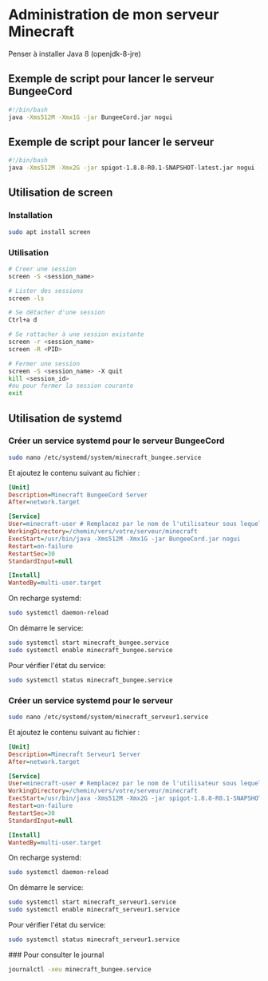 # Administration de mon serveur Minecraft

Penser à installer Java 8 (openjdk-8-jre)

## Exemple de script pour lancer le serveur BungeeCord
```bash
#!/bin/bash
java -Xms512M -Xmx1G -jar BungeeCord.jar nogui
```

## Exemple de script pour lancer le serveur
```bash
#!/bin/bash
java -Xms512M -Xmx2G -jar spigot-1.8.8-R0.1-SNAPSHOT-latest.jar nogui --log-limit=10M
```

## Utilisation de screen

### Installation
```bash
sudo apt install screen
```

### Utilisation
```bash
# Creer une session
screen -S <session_name>

# Lister des sessions
screen -ls

# Se détacher d'une session
Ctrl+a d

# Se rattacher à une session existante
screen -r <session_name>
screen -R <PID>

# Fermer une session
screen -S <session_name> -X quit
kill <session_id>
#ou pour fermer la session courante
exit
```

## Utilisation de systemd

### Créer un service systemd pour le serveur BungeeCord
```bash
sudo nano /etc/systemd/system/minecraft_bungee.service
```

Et ajoutez le contenu suivant au fichier :
```ini
[Unit]
Description=Minecraft BungeeCord Server
After=network.target

[Service]
User=minecraft-user # Remplacez par le nom de l'utilisateur sous lequel vous souhaitez exécuter le serveur
WorkingDirectory=/chemin/vers/votre/serveur/minecraft
ExecStart=/usr/bin/java -Xms512M -Xmx1G -jar BungeeCord.jar nogui
Restart=on-failure
RestartSec=30
StandardInput=null

[Install]
WantedBy=multi-user.target
```

On recharge systemd:

```bash
sudo systemctl daemon-reload
```

On démarre le service:
```bash
sudo systemctl start minecraft_bungee.service
sudo systemctl enable minecraft_bungee.service
```

Pour vérifier l'état du service:
```bash
sudo systemctl status minecraft_bungee.service
```

### Créer un service systemd pour le serveur
```bash
sudo nano /etc/systemd/system/minecraft_serveur1.service
```

Et ajoutez le contenu suivant au fichier :

```ini
[Unit]
Description=Minecraft Serveur1 Server
After=network.target

[Service]
User=minecraft-user # Remplacez par le nom de l'utilisateur sous lequel vous souhaitez exécuter le serveur
WorkingDirectory=/chemin/vers/votre/serveur/minecraft
ExecStart=/usr/bin/java -Xms512M -Xmx2G -jar spigot-1.8.8-R0.1-SNAPSHOT-latest.jar nogui --log-limit=10M
Restart=on-failure
RestartSec=30
StandardInput=null

[Install]
WantedBy=multi-user.target
```

On recharge systemd:

```bash
sudo systemctl daemon-reload
```

On démarre le service:
```bash
sudo systemctl start minecraft_serveur1.service
sudo systemctl enable minecraft_serveur1.service
```

Pour vérifier l'état du service:
```bash
sudo systemctl status minecraft_serveur1.service
```

### Pour consulter le journal
```bash
journalctl -xeu minecraft_bungee.service
``` 